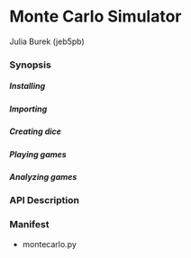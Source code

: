 # Monte Carlo Simulator
Julia Burek (jeb5pb)

### Synopsis
##### Installing

##### Importing


##### Creating dice


##### Playing games


##### Analyzing games


### API Description



### Manifest
- montecarlo.py

